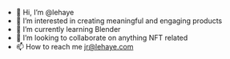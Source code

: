 - 👋 Hi, I’m @lehaye
- 👀 I’m interested in creating meaningful and engaging products
- 🌱 I’m currently learning Blender
- 💞️ I’m looking to collaborate on anything NFT related 
- 📫 How to reach me jr@lehaye.com

<!---
lehaye/lehaye is a ✨ special ✨ repository because its `README.md` (this file) appears on your GitHub profile.
You can click the Preview link to take a look at your changes.
--->
